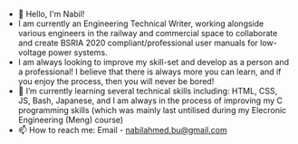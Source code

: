 - 👋 Hello, I'm Nabil!
- I am currently an Engineering Technical Writer, working alongside various engineers in the railway and commercial space to collaborate and create BSRIA 2020 compliant/professional user manuals for low-voltage power systems.
- I am always looking to improve my skill-set and develop as a person and a professional! I believe that there is always more you can learn, and if you enjoy the process, then you will never be bored! 
- 🌱 I’m currently learning several technical skills including: HTML, CSS, JS, Bash, Japanese, and I am always in the process of improving my C programming skills (which was mainly last untilised during my Elecronic Engineering (Meng) course)
- 📫 How to reach me: Email - nabilahmed.bu@gmail.com
